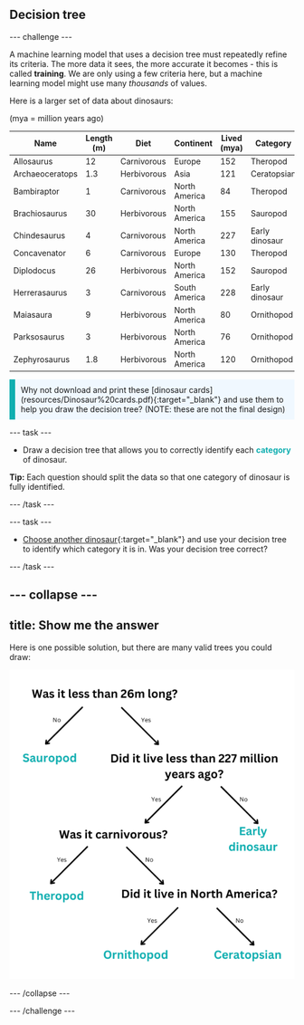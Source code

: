 ## Decision tree

--- challenge ---

A machine learning model that uses a decision tree must repeatedly refine its criteria. The more data it sees, the more accurate it becomes - this is called **training**. We are only using a few criteria here, but a machine learning model might use many _thousands_ of values. 

Here is a larger set of data about dinosaurs: 

(mya = million years ago)

| Name             | Length (m)  | Diet        | Continent      | Lived (mya)  | Category       |
|------------------|-------------|-------------|----------------|--------------|----------------|
| Allosaurus       | 12          | Carnivorous | Europe         | 152          | Theropod       |
| Archaeoceratops  | 1.3         | Herbivorous | Asia           | 121          | Ceratopsian    |
| Bambiraptor      | 1           | Carnivorous | North America  | 84           | Theropod       |
| Brachiosaurus    | 30          | Herbivorous | North America  | 155          | Sauropod       |
| Chindesaurus     | 4           | Carnivorous | North America  | 227          | Early dinosaur |
| Concavenator     | 6           | Carnivorous | Europe         | 130          | Theropod       |
| Diplodocus       | 26          | Herbivorous | North America  | 152          | Sauropod       |
| Herrerasaurus    | 3           | Carnivorous | South America  | 228          | Early dinosaur |
| Maiasaura        | 9           | Herbivorous | North America  | 80           | Ornithopod     |
| Parksosaurus     | 3           | Herbivorous | North America  | 76           | Ornithopod     |
| Zephyrosaurus    | 1.8         | Herbivorous | North America  | 120          | Ornithopod     |



<p style="border-left: solid; border-width:10px; border-color: #0faeb0; background-color: aliceblue; padding: 10px;">
Why not download and print these [dinosaur cards](resources/Dinosaur%20cards.pdf){:target="_blank"} and use them to help you draw the decision tree? (NOTE: these are not the final design)
</p>

--- task ---

+ Draw a decision tree that allows you to correctly identify each <span style="color: #0faeb0">**category**</span> of dinosaur. 

**Tip:** Each question should split the data so that one category of dinosaur is fully identified.

--- /task ---

--- task ---

+ [Choose another dinosaur](https://www.nhm.ac.uk/discover/dino-directory.html){:target="_blank"} and use your decision tree to identify which category it is in. Was your decision tree correct?

--- /task ---


--- collapse ---
--- 
title: Show me the answer
---
Here is one possible solution, but there are many valid trees you could draw:

![Final decision tree](images/final-tree.png)

--- /collapse ---

--- /challenge ---

